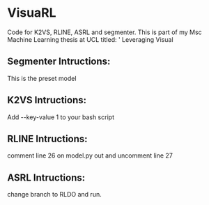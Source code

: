 # VisuaRL
Code for  K2VS, RLINE, ASRL and segmenter. This is part of my Msc Machine Learning thesis at UCL titled:  ' Leveraging Visual 
## Segmenter Intructions:
This is the preset model
## K2VS Intructions:
Add --key-value 1 to your bash script
## RLINE Intructions:
comment line 26 on model.py out and uncomment line 27
## ASRL Intructions:
change branch to RLDO and run.
